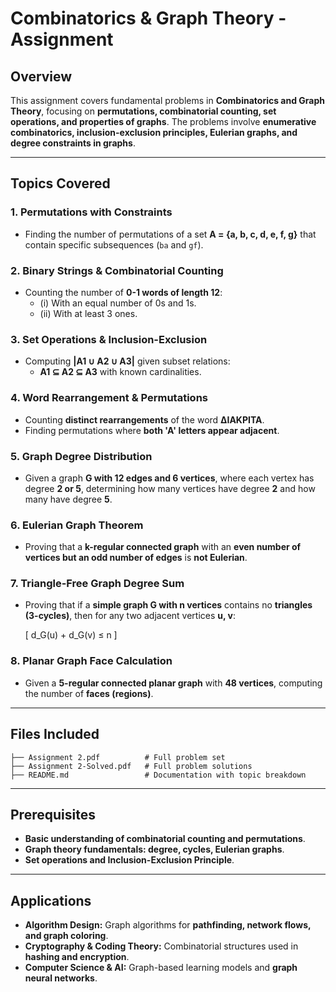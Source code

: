 # **Combinatorics & Graph Theory - Assignment**

## **Overview**
This assignment covers fundamental problems in **Combinatorics and Graph Theory**, focusing on **permutations, combinatorial counting, set operations, and properties of graphs**. The problems involve **enumerative combinatorics, inclusion-exclusion principles, Eulerian graphs, and degree constraints in graphs**.

---

## **Topics Covered**
### **1. Permutations with Constraints**
- Finding the number of permutations of a set **A = {a, b, c, d, e, f, g}** that contain specific subsequences (`ba` and `gf`).

### **2. Binary Strings & Combinatorial Counting**
- Counting the number of **0-1 words of length 12**:
  - (i) With an equal number of 0s and 1s.
  - (ii) With at least 3 ones.

### **3. Set Operations & Inclusion-Exclusion**
- Computing **|A1 ∪ A2 ∪ A3|** given subset relations:
  - **A1 ⊆ A2 ⊆ A3** with known cardinalities.

### **4. Word Rearrangement & Permutations**
- Counting **distinct rearrangements** of the word **ΔΙΑΚΡΙΤΑ**.
- Finding permutations where **both 'A' letters appear adjacent**.

### **5. Graph Degree Distribution**
- Given a graph **G with 12 edges and 6 vertices**, where each vertex has degree **2 or 5**, determining how many vertices have degree **2** and how many have degree **5**.

### **6. Eulerian Graph Theorem**
- Proving that a **k-regular connected graph** with an **even number of vertices but an odd number of edges** is **not Eulerian**.

### **7. Triangle-Free Graph Degree Sum**
- Proving that if a **simple graph G with n vertices** contains no **triangles (3-cycles)**, then for any two adjacent vertices **u, v**:
  
  \[ d_G(u) + d_G(v) ≤ n \]

### **8. Planar Graph Face Calculation**
- Given a **5-regular connected planar graph** with **48 vertices**, computing the number of **faces (regions)**.

---

## **Files Included**
```
├── Assignment 2.pdf          # Full problem set
├── Assignment 2-Solved.pdf   # Full problem solutions
├── README.md                 # Documentation with topic breakdown
```

---

## **Prerequisites**
- **Basic understanding of combinatorial counting and permutations**.
- **Graph theory fundamentals: degree, cycles, Eulerian graphs**.
- **Set operations and Inclusion-Exclusion Principle**.

---

## **Applications**
- **Algorithm Design:** Graph algorithms for **pathfinding, network flows, and graph coloring**.
- **Cryptography & Coding Theory:** Combinatorial structures used in **hashing and encryption**.
- **Computer Science & AI:** Graph-based learning models and **graph neural networks**.